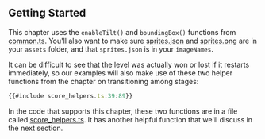 ## Getting Started

This chapter uses the `enableTilt()` and `boundingBox()` functions from
[common.ts](common.ts).  You'll also want to make sure
[sprites.json](../assets/sprites.json) and [sprites.png](../assets/sprites.png)
are in your `assets` folder, and that `sprites.json` is in your `imageNames`.

It can be difficult to see that the level was actually won or lost if it
restarts immediately, so our examples will also make use of these two helper
functions from the chapter on transitioning among stages:

```typescript
{{#include score_helpers.ts:39:89}}
```

In the code that supports this chapter, these two functions are in a file called
[score_helpers.ts](score_helpers.ts).  It has another helpful function that
we'll discuss in the next section.
